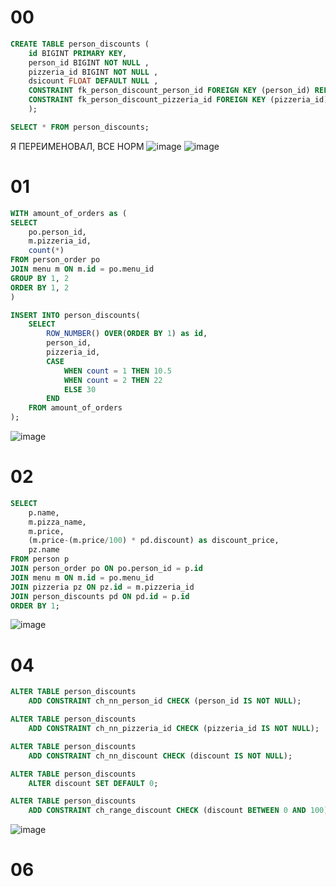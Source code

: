 # 00
```sql
CREATE TABLE person_discounts (
    id BIGINT PRIMARY KEY,
    person_id BIGINT NOT NULL ,
    pizzeria_id BIGINT NOT NULL ,
    dsicount FLOAT DEFAULT NULL ,
    CONSTRAINT fk_person_discount_person_id FOREIGN KEY (person_id) REFERENCES person(id),
    CONSTRAINT fk_person_discount_pizzeria_id FOREIGN KEY (pizzeria_id) REFERENCES pizzeria(id)
    );

SELECT * FROM person_discounts;
```
  Я ПЕРЕИМЕНОВАЛ, ВСЕ НОРМ
![image](https://github.com/sslinNn/sql_super_lessons/assets/113080924/a0f38f30-5ef8-43ed-8d1a-da38b13999e6)
![image](https://github.com/sslinNn/sql_super_lessons/assets/113080924/b33eaec6-5758-4ec4-9eec-0335451d16c8)

# 01
```sql
WITH amount_of_orders as (
SELECT 
    po.person_id, 
    m.pizzeria_id, 
    count(*) 
FROM person_order po
JOIN menu m ON m.id = po.menu_id
GROUP BY 1, 2
ORDER BY 1, 2
)

INSERT INTO person_discounts(
    SELECT 
        ROW_NUMBER() OVER(ORDER BY 1) as id,
        person_id, 
        pizzeria_id,
        CASE
            WHEN count = 1 THEN 10.5
            WHEN count = 2 THEN 22
            ELSE 30 
        END
    FROM amount_of_orders
);
```
![image](https://github.com/sslinNn/sql_super_lessons/assets/113080924/b3ecf09d-29cc-4802-a739-c72575a7e944)

# 02
```sql
SELECT 
    p.name, 
    m.pizza_name, 
    m.price,
    (m.price-(m.price/100) * pd.discount) as discount_price,
    pz.name 
FROM person p
JOIN person_order po ON po.person_id = p.id
JOIN menu m ON m.id = po.menu_id
JOIN pizzeria pz ON pz.id = m.pizzeria_id
JOIN person_discounts pd ON pd.id = p.id
ORDER BY 1;
```
![image](https://github.com/sslinNn/sql_super_lessons/assets/113080924/17483bc5-cbd1-46ab-b669-4b3520d6419e)

# 04
```sql
ALTER TABLE person_discounts 
    ADD CONSTRAINT ch_nn_person_id CHECK (person_id IS NOT NULL);

ALTER TABLE person_discounts 
    ADD CONSTRAINT ch_nn_pizzeria_id CHECK (pizzeria_id IS NOT NULL);

ALTER TABLE person_discounts 
    ADD CONSTRAINT ch_nn_discount CHECK (discount IS NOT NULL);

ALTER TABLE person_discounts 
    ALTER discount SET DEFAULT 0;

ALTER TABLE person_discounts 
    ADD CONSTRAINT ch_range_discount CHECK (discount BETWEEN 0 AND 100);
```
![image](https://github.com/sslinNn/sql_super_lessons/assets/113080924/bf9d12d2-fc8b-4ab4-aa6a-3b178302ae38)


# 06
```sql

```






